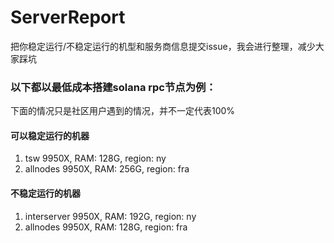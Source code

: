 # ServerReport
把你稳定运行/不稳定运行的机型和服务商信息提交issue，我会进行整理，减少大家踩坑

### 以下都以最低成本搭建solana rpc节点为例：
下面的情况只是社区用户遇到的情况，并不一定代表100%

#### 可以稳定运行的机器
1. tsw 9950X, RAM: 128G, region: ny
2. allnodes 9950X, RAM: 256G, region: fra

#### 不稳定运行的机器
1. interserver 9950X, RAM: 192G, region: ny
2. allnodes 9950X, RAM: 128G, region: fra

